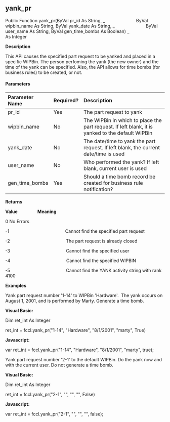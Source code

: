 yank_pr
-------

Public Function yank_pr(ByVal pr_id As String, _
                        ByVal wipbin_name As String, ByVal yank_date As String, _
                        ByVal user_name As String, ByVal gen_time_bombs As Boolean) _
                        As Integer

**Description**

This API causes the specified part request to be yanked and placed in a specific WIPBin. The person perfoming the yank (the new owner) and the time of the yank can be specified. Also, the API allows for time bombs (for business rules) to be created, or not.

#### Parameters

| Parameter Name | Required? | Description |
|:--- |:--- |:--- |
| pr_id | Yes | The part request to yank |
| wipbin_name | No | The WIPBin in which to place the part request. If left blank, it is yanked to the default WIPBin |
| yank_date | No | The date/time to yank the part request. If left blank, the current date/time is used |
| user_name | No | Who performed the yank? If left blank, current user is used |
| gen_time_bombs | Yes | Should a time bomb record be created for business rule notification? |

**Returns**

**Value**                **Meaning**

0                                              No Errors

-1                                             Cannot find the specified part request

-2                                             The part request is already closed

-3                                             Cannot find the specified user

-4                                             Cannot find the specified WIPBIN

-5                                             Cannot find the YANK activity string with rank 4100

**Examples**

 Yank part request number '1-14' to WIPBin 'Hardware'.  The yank occurs on August 1, 2001, and is performed by Marty. Generate a time bomb.

**Visual Basic:**

Dim ret_int As Integer

ret_int = fccl.yank_pr("1-14", "Hardware", "8/1/2001", "marty", True)

**Javascript:**

var ret_int = fccl.yank_pr("1-14", "Hardware", "8/1/2001", "marty", true);

 Yank part request number '2-1' to the default WIPBin. Do the yank now and with the current user. Do not generate a time bomb.

**Visual Basic:**

Dim ret_int As Integer

ret_int = fccl.yank_pr("2-1", "", "", "", False)

**Javascript:**

var ret_int = fccl.yank_pr("2-1", "", "", "", false);